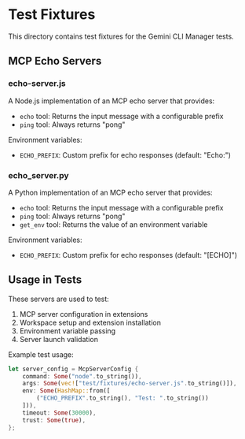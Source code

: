 # Test Fixtures

This directory contains test fixtures for the Gemini CLI Manager tests.

## MCP Echo Servers

### echo-server.js
A Node.js implementation of an MCP echo server that provides:
- `echo` tool: Returns the input message with a configurable prefix
- `ping` tool: Always returns "pong"

Environment variables:
- `ECHO_PREFIX`: Custom prefix for echo responses (default: "Echo:")

### echo_server.py
A Python implementation of an MCP echo server that provides:
- `echo` tool: Returns the input message with a configurable prefix
- `ping` tool: Always returns "pong"
- `get_env` tool: Returns the value of an environment variable

Environment variables:
- `ECHO_PREFIX`: Custom prefix for echo responses (default: "[ECHO]")

## Usage in Tests

These servers are used to test:
1. MCP server configuration in extensions
2. Workspace setup and extension installation
3. Environment variable passing
4. Server launch validation

Example test usage:
```rust
let server_config = McpServerConfig {
    command: Some("node".to_string()),
    args: Some(vec!["test/fixtures/echo-server.js".to_string()]),
    env: Some(HashMap::from([
        ("ECHO_PREFIX".to_string(), "Test: ".to_string())
    ])),
    timeout: Some(30000),
    trust: Some(true),
};
```